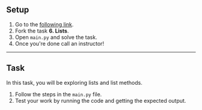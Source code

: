 ## Setup

1. Go to the [following link](https://replit.com/@InstructorCODED/6-Lists#main.py).
2. Fork the task **6. Lists**.
3. Open `main.py` and solve the task.
4. Once you're done call an instructor!

---

## Task

In this task, you will be exploring lists and list methods.

1. Follow the steps in the `main.py` file.
2. Test your work by running the code and getting the expected output.

